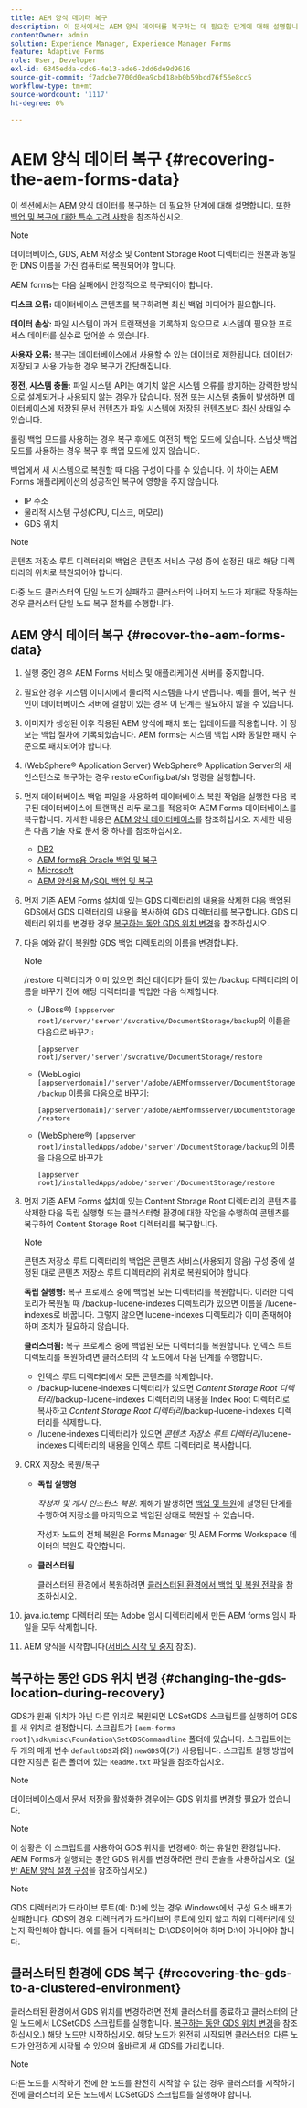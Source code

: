 ```yaml
---
title: AEM 양식 데이터 복구
description: 이 문서에서는 AEM 양식 데이터를 복구하는 데 필요한 단계에 대해 설명합니다.
contentOwner: admin
solution: Experience Manager, Experience Manager Forms
feature: Adaptive Forms
role: User, Developer
exl-id: 6345edda-cdc6-4e13-ade6-2dd6de9d9616
source-git-commit: f7adcbe7700d0ea9cbd18eb0b59bcd76f56e8cc5
workflow-type: tm+mt
source-wordcount: '1117'
ht-degree: 0%

---
```


# AEM 양식 데이터 복구 {#recovering-the-aem-forms-data}

이 섹션에서는 AEM 양식 데이터를 복구하는 데 필요한 단계에 대해 설명합니다. 또한 [백업 및 복구에 대한 특수 고려 사항](/help/forms/using/admin-help/backup-recovery-strategy-aem-forms.md#special-considerations-for-backup-and-recovery)을 참조하십시오.

>[!NOTE]
>
>데이터베이스, GDS, AEM 저장소 및 Content Storage Root 디렉터리는 원본과 동일한 DNS 이름을 가진 컴퓨터로 복원되어야 합니다.

AEM forms는 다음 실패에서 안정적으로 복구되어야 합니다.

**디스크 오류:** 데이터베이스 콘텐츠를 복구하려면 최신 백업 미디어가 필요합니다.

**데이터 손상:** 파일 시스템이 과거 트랜잭션을 기록하지 않으므로 시스템이 필요한 프로세스 데이터를 실수로 덮어쓸 수 있습니다.

**사용자 오류:** 복구는 데이터베이스에서 사용할 수 있는 데이터로 제한됩니다. 데이터가 저장되고 사용 가능한 경우 복구가 간단해집니다.

**정전, 시스템 충돌:** 파일 시스템 API는 예기치 않은 시스템 오류를 방지하는 강력한 방식으로 설계되거나 사용되지 않는 경우가 많습니다. 정전 또는 시스템 충돌이 발생하면 데이터베이스에 저장된 문서 컨텐츠가 파일 시스템에 저장된 컨텐츠보다 최신 상태일 수 있습니다.

롤링 백업 모드를 사용하는 경우 복구 후에도 여전히 백업 모드에 있습니다. 스냅샷 백업 모드를 사용하는 경우 복구 후 백업 모드에 있지 않습니다.

백업에서 새 시스템으로 복원할 때 다음 구성이 다를 수 있습니다. 이 차이는 AEM Forms 애플리케이션의 성공적인 복구에 영향을 주지 않습니다.

* IP 주소
* 물리적 시스템 구성(CPU, 디스크, 메모리)
* GDS 위치

>[!NOTE]
>
>콘텐츠 저장소 루트 디렉터리의 백업은 콘텐츠 서비스 구성 중에 설정된 대로 해당 디렉터리의 위치로 복원되어야 합니다.

다중 노드 클러스터의 단일 노드가 실패하고 클러스터의 나머지 노드가 제대로 작동하는 경우 클러스터 단일 노드 복구 절차를 수행합니다.

## AEM 양식 데이터 복구 {#recover-the-aem-forms-data}

1. 실행 중인 경우 AEM Forms 서비스 및 애플리케이션 서버를 중지합니다.
1. 필요한 경우 시스템 이미지에서 물리적 시스템을 다시 만듭니다. 예를 들어, 복구 원인이 데이터베이스 서버에 결함이 있는 경우 이 단계는 필요하지 않을 수 있습니다.
1. 이미지가 생성된 이후 적용된 AEM 양식에 패치 또는 업데이트를 적용합니다. 이 정보는 백업 절차에 기록되었습니다. AEM forms는 시스템 백업 시와 동일한 패치 수준으로 패치되어야 합니다.
1. (WebSphere® Application Server) WebSphere® Application Server의 새 인스턴스로 복구하는 경우 restoreConfig.bat/sh 명령을 실행합니다.
1. 먼저 데이터베이스 백업 파일을 사용하여 데이터베이스 복원 작업을 실행한 다음 복구된 데이터베이스에 트랜잭션 리두 로그를 적용하여 AEM Forms 데이터베이스를 복구합니다. 자세한 내용은 [AEM 양식 데이터베이스](/help/forms/using/admin-help/files-back-recover.md#aem-forms-database)를 참조하십시오. 자세한 내용은 다음 기술 자료 문서 중 하나를 참조하십시오.

   * [DB2](/help/forms/using/admin-help/files-back-recover.md#db2)
   * [AEM forms용 Oracle 백업 및 복구](/help/forms/using/admin-help/files-back-recover.md#oracle)
   * [Microsoft](/help/forms/using/admin-help/files-back-recover.md#sql-server)
   * [AEM 양식용 MySQL 백업 및 복구](/help/forms/using/admin-help/files-back-recover.md#mysql)

1. 먼저 기존 AEM Forms 설치에 있는 GDS 디렉터리의 내용을 삭제한 다음 백업된 GDS에서 GDS 디렉터리의 내용을 복사하여 GDS 디렉터리를 복구합니다. GDS 디렉터리 위치를 변경한 경우 [복구하는 동안 GDS 위치 변경](recovering-aem-forms-data.md#changing-the-gds-location-during-recovery)을 참조하십시오.
1. 다음 예와 같이 복원할 GDS 백업 디렉토리의 이름을 변경합니다.

   >[!NOTE]
   >
   >/restore 디렉터리가 이미 있으면 최신 데이터가 들어 있는 /backup 디렉터리의 이름을 바꾸기 전에 해당 디렉터리를 백업한 다음 삭제합니다.

   * (JBoss®) `[appserver root]/server/'server'/svcnative/DocumentStorage/backup`의 이름을 다음으로 바꾸기:

     `[appserver root]/server/'server'/svcnative/DocumentStorage/restore`

   * (WebLogic) `[appserverdomain]/'server'/adobe/AEMformsserver/DocumentStorage/backup` 이름을 다음으로 바꾸기:

     `[appserverdomain]/'server'/adobe/AEMformsserver/DocumentStorage/restore`

   * (WebSphere®) `[appserver root]/installedApps/adobe/'server'/DocumentStorage/backup`의 이름을 다음으로 바꾸기:

     `[appserver root]/installedApps/adobe/'server'/DocumentStorage/restore`

1. 먼저 기존 AEM Forms 설치에 있는 Content Storage Root 디렉터리의 콘텐츠를 삭제한 다음 독립 실행형 또는 클러스터형 환경에 대한 작업을 수행하여 콘텐츠를 복구하여 Content Storage Root 디렉터리를 복구합니다.

   >[!NOTE]
   >
   >콘텐츠 저장소 루트 디렉터리의 백업은 콘텐츠 서비스(사용되지 않음) 구성 중에 설정된 대로 콘텐츠 저장소 루트 디렉터리의 위치로 복원되어야 합니다.

   **독립 실행형:** 복구 프로세스 중에 백업된 모든 디렉터리를 복원합니다. 이러한 디렉토리가 복원될 때 /backup-lucene-indexes 디렉토리가 있으면 이름을 /lucene-indexes로 바꿉니다. 그렇지 않으면 lucene-indexes 디렉토리가 이미 존재해야 하며 조치가 필요하지 않습니다.

   **클러스터됨:** 복구 프로세스 중에 백업된 모든 디렉터리를 복원합니다. 인덱스 루트 디렉토리를 복원하려면 클러스터의 각 노드에서 다음 단계를 수행합니다.

   * 인덱스 루트 디렉터리에서 모든 콘텐츠를 삭제합니다.
   * /backup-lucene-indexes 디렉터리가 있으면 *Content Storage Root 디렉터리*/backup-lucene-indexes 디렉터리의 내용을 Index Root 디렉터리로 복사하고 *Content Storage Root 디렉터리*/backup-lucene-indexes 디렉터리를 삭제합니다.
   * /lucene-indexes 디렉터리가 있으면 *콘텐츠 저장소 루트 디렉터리*/lucene-indexes 디렉터리의 내용을 인덱스 루트 디렉터리로 복사합니다.

1. CRX 저장소 복원/복구

   * **독립 실행형**

     *작성자 및 게시 인스턴스 복원*: 재해가 발생하면 [백업 및 복원](/help/sites-administering/backup-and-restore.md)에 설명된 단계를 수행하여 저장소를 마지막으로 백업된 상태로 복원할 수 있습니다.

     작성자 노드의 전체 복원은 Forms Manager 및 AEM Forms Workspace 데이터의 복원도 확인합니다.

   * **클러스터됨**

     클러스터된 환경에서 복원하려면 [클러스터된 환경에서 백업 및 복원 전략](/help/forms/using/admin-help/strategy-backup-restore-clustered-environment.md#strategy-for-backup-and-restore-in-a-clustered-environment)을 참조하십시오.

1. java.io.temp 디렉터리 또는 Adobe 임시 디렉터리에서 만든 AEM forms 임시 파일을 모두 삭제합니다.
1. AEM 양식을 시작합니다([서비스 시작 및 중지](/help/forms/using/admin-help/starting-stopping-services.md#starting-and-stopping-services) 참조)<!-- BROKEN LINK and the application server(s) (see [Maintaining the Application Server](/help/forms/using/admin-help/topics/maintaining-the-application-server.md))-->.

## 복구하는 동안 GDS 위치 변경 {#changing-the-gds-location-during-recovery}

GDS가 원래 위치가 아닌 다른 위치로 복원되면 LCSetGDS 스크립트를 실행하여 GDS를 새 위치로 설정합니다. 스크립트가 `[aem-forms root]\sdk\misc\Foundation\SetGDSCommandline` 폴더에 있습니다. 스크립트에는 두 개의 매개 변수 `defaultGDS`과(와) `newGDS`이(가) 사용됩니다. 스크립트 실행 방법에 대한 지침은 같은 폴더에 있는 `ReadMe.txt` 파일을 참조하십시오.

>[!NOTE]
>
>데이터베이스에서 문서 저장을 활성화한 경우에는 GDS 위치를 변경할 필요가 없습니다.

>[!NOTE]
>
>이 상황은 이 스크립트를 사용하여 GDS 위치를 변경해야 하는 유일한 환경입니다. AEM Forms가 실행되는 동안 GDS 위치를 변경하려면 관리 콘솔을 사용하십시오. ([일반 AEM 양식 설정 구성](/help/forms/using/admin-help/configure-general-aem-forms-settings.md#configure-general-aem-forms-settings)을 참조하십시오.)

>[!NOTE]
>
>GDS 디렉터리가 드라이브 루트(예: D:\)에 있는 경우 Windows에서 구성 요소 배포가 실패합니다. GDS의 경우 디렉터리가 드라이브의 루트에 있지 않고 하위 디렉터리에 있는지 확인해야 합니다. 예를 들어 디렉터리는 D:\GDS이어야 하며 D:\이 아니어야 합니다.

## 클러스터된 환경에 GDS 복구 {#recovering-the-gds-to-a-clustered-environment}

클러스터된 환경에서 GDS 위치를 변경하려면 전체 클러스터를 종료하고 클러스터의 단일 노드에서 LCSetGDS 스크립트를 실행합니다. [복구하는 동안 GDS 위치 변경](recovering-aem-forms-data.md#changing-the-gds-location-during-recovery)을 참조하십시오.) 해당 노드만 시작하십시오. 해당 노드가 완전히 시작되면 클러스터의 다른 노드가 안전하게 시작될 수 있으며 올바르게 새 GDS를 가리킵니다.

>[!NOTE]
>
>다른 노드를 시작하기 전에 한 노드를 완전히 시작할 수 없는 경우 클러스터를 시작하기 전에 클러스터의 모든 노드에서 LCSetGDS 스크립트를 실행해야 합니다.
